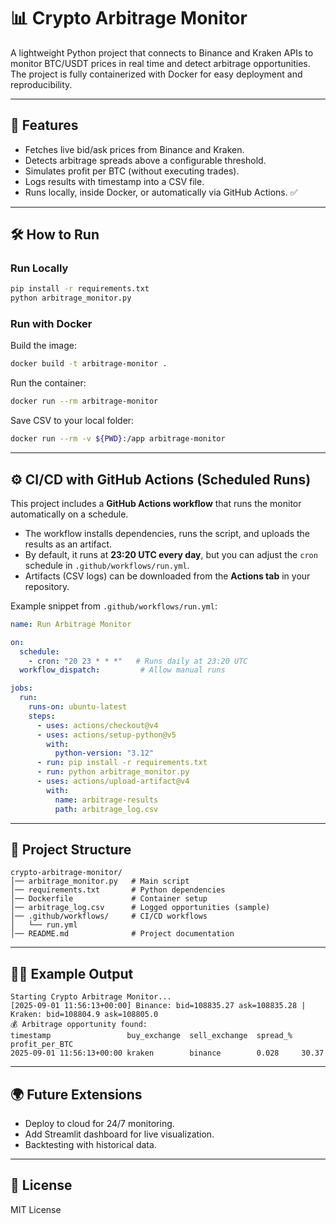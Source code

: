 # 📊 Crypto Arbitrage Monitor

A lightweight Python project that connects to Binance and Kraken APIs to monitor BTC/USDT prices in real time and detect arbitrage opportunities. The project is fully containerized with Docker for easy deployment and reproducibility.

---

## 🚀 Features

* Fetches live bid/ask prices from Binance and Kraken.
* Detects arbitrage spreads above a configurable threshold.
* Simulates profit per BTC (without executing trades).
* Logs results with timestamp into a CSV file.
* Runs locally, inside Docker, or automatically via GitHub Actions. ✅

---

## 🛠 How to Run

### Run Locally

```bash
pip install -r requirements.txt
python arbitrage_monitor.py
```

### Run with Docker

Build the image:

```bash
docker build -t arbitrage-monitor .
```

Run the container:

```bash
docker run --rm arbitrage-monitor
```

Save CSV to your local folder:

```bash
docker run --rm -v ${PWD}:/app arbitrage-monitor
```

---

## ⚙️ CI/CD with GitHub Actions (Scheduled Runs)

This project includes a **GitHub Actions workflow** that runs the monitor automatically on a schedule.

* The workflow installs dependencies, runs the script, and uploads the results as an artifact.
* By default, it runs at **23:20 UTC every day**, but you can adjust the `cron` schedule in `.github/workflows/run.yml`.
* Artifacts (CSV logs) can be downloaded from the **Actions tab** in your repository.

Example snippet from `.github/workflows/run.yml`:

```yaml
name: Run Arbitrage Monitor

on:
  schedule:
    - cron: "20 23 * * *"   # Runs daily at 23:20 UTC
  workflow_dispatch:         # Allow manual runs

jobs:
  run:
    runs-on: ubuntu-latest
    steps:
      - uses: actions/checkout@v4
      - uses: actions/setup-python@v5
        with:
          python-version: "3.12"
      - run: pip install -r requirements.txt
      - run: python arbitrage_monitor.py
      - uses: actions/upload-artifact@v4
        with:
          name: arbitrage-results
          path: arbitrage_log.csv
```

---

## 📂 Project Structure

```
crypto-arbitrage-monitor/
│── arbitrage_monitor.py   # Main script
│── requirements.txt       # Python dependencies
│── Dockerfile             # Container setup
│── arbitrage_log.csv      # Logged opportunities (sample)
│── .github/workflows/     # CI/CD workflows
│   └── run.yml
│── README.md              # Project documentation
```

---

## 🧑‍💻 Example Output

```
Starting Crypto Arbitrage Monitor...
[2025-09-01 11:56:13+00:00] Binance: bid=108835.27 ask=108835.28 | Kraken: bid=108804.9 ask=108805.0
💰 Arbitrage opportunity found:
timestamp                 buy_exchange  sell_exchange  spread_%  profit_per_BTC
2025-09-01 11:56:13+00:00 kraken        binance        0.028     30.37
```

---

## 🌍 Future Extensions

* Deploy to cloud for 24/7 monitoring.
* Add Streamlit dashboard for live visualization.
* Backtesting with historical data.

---

## 📜 License

MIT License
